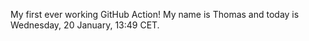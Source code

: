 My first ever working GitHub Action!
My name is Thomas and today is Wednesday, 20 January, 13:49 CET. 
